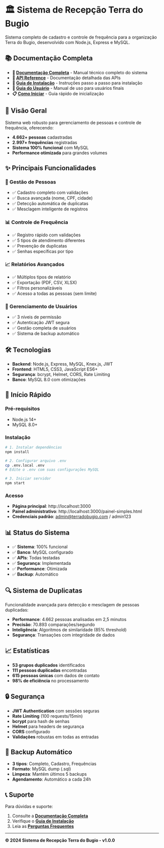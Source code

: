 # 🏛️ Sistema de Recepção Terra do Bugio

Sistema completo de cadastro e controle de frequência para a organização Terra do Bugio, desenvolvido com Node.js, Express e MySQL.

## 📚 Documentação Completa

- **📖 [Documentação Completa](DOCUMENTACAO_COMPLETA.md)** - Manual técnico completo do sistema
- **🔌 [API Reference](API_REFERENCE.md)** - Documentação detalhada das APIs
- **🚀 [Guia de Instalação](GUIA_INSTALACAO.md)** - Instruções passo a passo para instalação
- **👤 [Guia do Usuário](GUIA_USUARIO.md)** - Manual de uso para usuários finais
- **📋 [Como Iniciar](COMO_INICIAR.md)** - Guia rápido de inicialização

## 🎯 Visão Geral

Sistema web robusto para gerenciamento de pessoas e controle de frequência, oferecendo:

- **4.662+ pessoas** cadastradas
- **2.997+ frequências** registradas  
- **Sistema 100% funcional** com MySQL
- **Performance otimizada** para grandes volumes

## ✨ Principais Funcionalidades

### 👥 Gestão de Pessoas
- ✅ Cadastro completo com validações
- ✅ Busca avançada (nome, CPF, cidade)
- ✅ Detecção automática de duplicatas
- ✅ Mesclagem inteligente de registros

### 📊 Controle de Frequência
- ✅ Registro rápido com validações
- ✅ 5 tipos de atendimento diferentes
- ✅ Prevenção de duplicatas
- ✅ Senhas específicas por tipo

### 📈 Relatórios Avançados
- ✅ Múltiplos tipos de relatório
- ✅ Exportação (PDF, CSV, XLSX)
- ✅ Filtros personalizáveis
- ✅ Acesso a todas as pessoas (sem limite)

### 🔐 Gerenciamento de Usuários
- ✅ 3 níveis de permissão
- ✅ Autenticação JWT segura
- ✅ Gestão completa de usuários
- ✅ Sistema de backup automático

## 🛠️ Tecnologias

- **Backend**: Node.js, Express, MySQL, Knex.js, JWT
- **Frontend**: HTML5, CSS3, JavaScript ES6+
- **Segurança**: bcrypt, Helmet, CORS, Rate Limiting
- **Banco**: MySQL 8.0 com otimizações

## 🚀 Início Rápido

### Pré-requisitos
- Node.js 14+
- MySQL 8.0+

### Instalação
```bash
# 1. Instalar dependências
npm install

# 2. Configurar arquivo .env
cp .env.local .env
# Edite o .env com suas configurações MySQL

# 3. Iniciar servidor
npm start
```

### Acesso
- **Página principal**: http://localhost:3000
- **Painel administrativo**: http://localhost:3000/painel-simples.html
- **Credenciais padrão**: admin@terradobugio.com / admin123

## 📊 Status do Sistema

- ✅ **Sistema**: 100% funcional
- ✅ **Banco**: MySQL configurado
- ✅ **APIs**: Todas testadas  
- ✅ **Segurança**: Implementada
- ✅ **Performance**: Otimizada
- ✅ **Backup**: Automático

## 🔍 Sistema de Duplicatas

Funcionalidade avançada para detecção e mesclagem de pessoas duplicadas:

- **Performance**: 4.662 pessoas analisadas em 2,5 minutos
- **Precisão**: 70.893 comparações/segundo
- **Inteligência**: Algoritmos de similaridade (85% threshold)
- **Segurança**: Transações com integridade de dados

## 📈 Estatísticas

- **53 grupos duplicados** identificados
- **111 pessoas duplicadas** encontradas
- **615 pessoas únicas** com dados de contato
- **98% de eficiência** no processamento

## 🔒 Segurança

- **JWT Authentication** com sessões seguras
- **Rate Limiting** (100 requests/15min)
- **bcrypt** para hash de senhas
- **Helmet** para headers de segurança
- **CORS** configurado
- **Validações** robustas em todas as entradas

## 💾 Backup Automático

- **3 tipos**: Completo, Cadastro, Frequências
- **Formato**: MySQL dump (.sql)
- **Limpeza**: Mantém últimos 5 backups
- **Agendamento**: Automático a cada 24h

## 📞 Suporte

Para dúvidas e suporte:
1. Consulte a **[Documentação Completa](DOCUMENTACAO_COMPLETA.md)**
2. Verifique o **[Guia de Instalação](GUIA_INSTALACAO.md)**
3. Leia as **[Perguntas Frequentes](GUIA_USUARIO.md#perguntas-frequentes)**

---

**© 2024 Sistema de Recepção Terra do Bugio - v1.0.0**